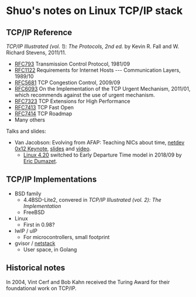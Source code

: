 # Shuo's notes on Linux TCP/IP stack

## TCP/IP Reference

_TCP/IP Illustrated (vol. 1): The Protocols, 2nd ed._ by Kevin R. Fall and W. Richard Stevens, 2011/11.

* [RFC793](https://tools.ietf.org/html/rfc793) Transmission Control Protocol, 1981/09
* [RFC1122](https://tools.ietf.org/html/rfc1122) Requirements for Internet Hosts --- Communication Layers, 1989/10
* [RFC5681](https://tools.ietf.org/html/rfc5681) TCP Congestion Control, 2009/09
* [RFC6093](https://tools.ietf.org/html/rfc6093) On the Implementation of the TCP Urgent Mechanism, 2011/01, which recommends against the use of urgent mechanism.
* [RFC7323](https://tools.ietf.org/html/rfc7323) TCP Extensions for High Performance
* [RFC7413](https://tools.ietf.org/html/rfc7414) TCP Fast Open
* [RFC7414](https://tools.ietf.org/html/rfc7414) TCP Roadmap
* Many others

Talks and slides:

* Van Jacobson: Evolving from AFAP: Teaching NICs about time,
   [netdev 0x12 Keynote](https://netdevconf.info/0x12/session.html?evolving-from-afap-teaching-nics-about-time),
   [slides](https://www.files.netdevconf.info/d/4ee0a09788fe49709855/) and [video](https://youtu.be/MAni0_lN7zE).
    * [Linux 4.20](https://kernelnewbies.org/Linux_4.20#TCP:_switch_to_Early_Departure_Time_model) switched to Early Departure Time model in 2018/09 by [Eric Dumazet](https://lwn.net/ml/netdev/20180921155154.49489-1-edumazet@google.com/).


## TCP/IP Implementations

* BSD family
    * 4.4BSD-Lite2, convered in _TCP/IP Illustrated (vol. 2): The Implementation_
    * FreeBSD
* Linux
    * First in 0.98?
* lwIP / uIP
    * For microcontrollers, small footprint
* gvisor / [netstack](https://github.com/google/gvisor/tree/master/pkg/tcpip)
    * User space, in Golang

## Historical notes

In 2004, Vint Cerf and Bob Kahn received the Turing Award for their foundational work on TCP/IP.
